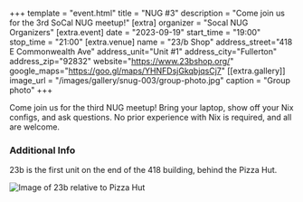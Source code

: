 +++
template = "event.html"
title = "NUG #3"
description = "Come join us for the 3rd SoCal NUG meetup!"
[extra]
organizer = "Socal NUG Organizers"
[extra.event]
date = "2023-09-19"
start_time = "19:00"
stop_time = "21:00"
[extra.venue]
name = "23/b Shop"
address_street="418 E Commonwealth Ave"
address_unit="Unit #1"
address_city="Fullerton"
address_zip="92832"
website="https://www.23bshop.org/"
google_maps="https://goo.gl/maps/YHNFDsjGkqbjqsCj7"
[[extra.gallery]]
image_url = "/images/gallery/snug-003/group-photo.jpg"
caption = "Group photo"
+++

Come join us for the third NUG meetup! Bring your laptop, show off your Nix configs, and ask questions.
No prior experience with Nix is required, and all are welcome.

### Additional Info

23b is the first unit on the end of the 418 building, 
behind the Pizza Hut.

![Image of 23b relative to Pizza Hut](/images/events/2023-09-19/23b-directions.png)
